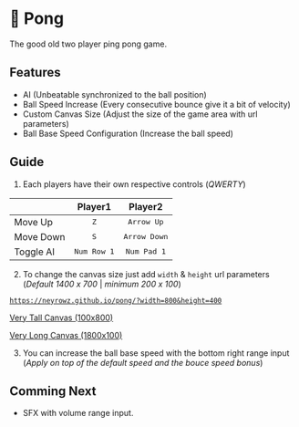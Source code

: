 # 🏓 Pong
The good old two player ping pong game.

## Features
- AI (Unbeatable synchronized to the ball position)
- Ball Speed Increase (Every consecutive bounce give it a bit of velocity)
- Custom Canvas Size (Adjust the size of the game area with url parameters)
- Ball Base Speed Configuration (Increase the ball speed)

## Guide

1. Each players have their own respective controls (*QWERTY*)

| |Player1|Player2|
|-|:-:|:-:|
|Move Up|<kbd>Z</kbd>|<kbd>Arrow Up</kbd>|
|Move Down|<kbd>S</kbd>|<kbd>Arrow Down</kbd>|
|Toggle AI|<kbd>Num Row 1</kbd>|<kbd>Num Pad 1</kbd>|

2. To change the canvas size just add `width` & `height` url parameters (*Default 1400 x 700* | *minimum 200 x 100*)

[`https://neyrowz.github.io/pong/?width=800&height=400`](https://neyrowz.github.io/pong/?width=800&height=400)

[Very Tall Canvas (100x800)](https://neyrowz.github.io/pong/?width=100&height=800)

[Very Long Canvas (1800x100)](https://neyrowz.github.io/pong/?width=1800&height=100)

3. You can increase the ball base speed with the bottom right range input (*Apply on top of the default speed and the bouce speed bonus*)

## Comming Next
- SFX with volume range input.